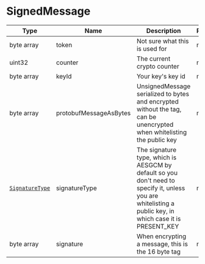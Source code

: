# SignedMessage

Type|Name|Description|Repeated?
-|-|-|-
byte array|token|Not sure what this is used for|no
uint32|counter|The current crypto counter|no
byte array|keyId|Your key's key id|no
byte array|protobufMessageAsBytes|UnsignedMessage serialized to bytes and encrypted without the tag, can be unencrypted when whitelisting the public key|no
[`SignatureType`](../enums/signaturetype)|signatureType|The signature type, which is AESGCM by default so you don't need to specify it, unless you are whitelisting a public key, in which case it is PRESENT_KEY|no
byte array|signature|When encrypting a message, this is the 16 byte tag|no
